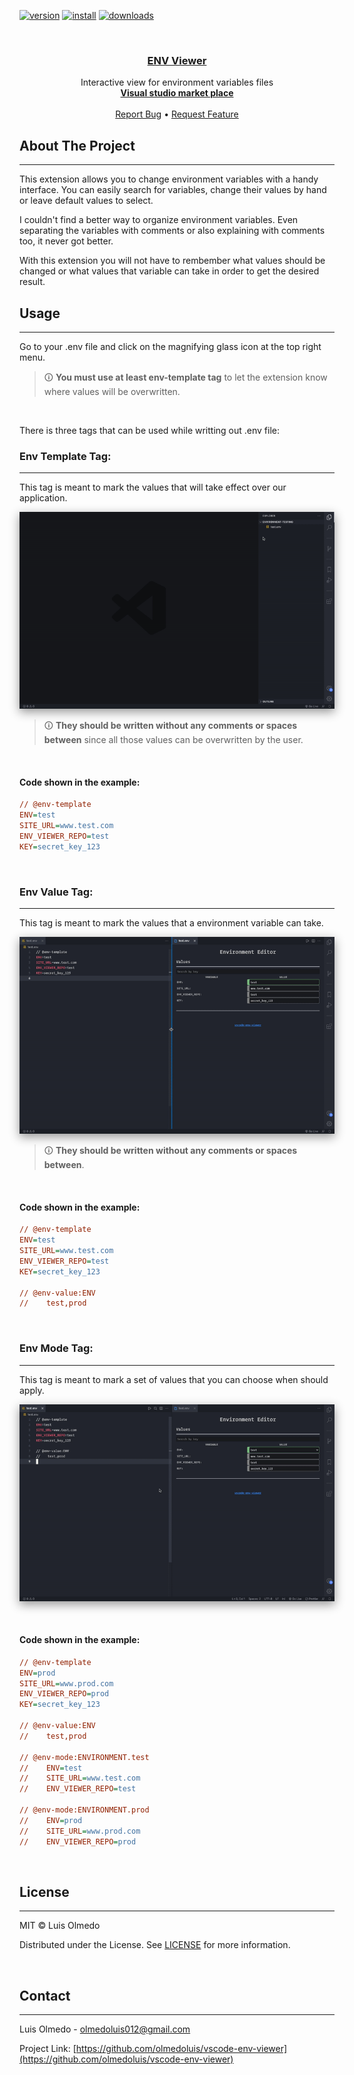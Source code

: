 [![version]][items]
[![install]][items]
[![downloads]][items]

<!-- PROJECT LOGO -->
<br />
<p align="center">
<h3 align="center"><a href="https://github.com/olmedoluis/vscode-env-viewer">ENV Viewer</a></h3>
    <p align="center">
        Interactive view for environment variables files
        <br />
        <a href="https://marketplace.visualstudio.com/items?itemName=oGranny.md-template"><strong>Visual studio market place</strong></a>
        <br />
        <br />
        <a href="https://github.com/olmedoluis/vscode-env-viewer/issues">Report Bug</a>
        •
        <a href="https://github.com/olmedoluis/vscode-env-viewer/issues">Request Feature</a>
    </p>
</p>

## About The Project

---

This extension allows you to change environment variables with a handy interface. You can easily search for variables, change their values by hand or leave default values to select.

I couldn't find a better way to organize environment variables. Even separating the variables with comments or also explaining with comments too, it never got better.

With this extension you will not have to rembember what values should be changed or what values that variable can take in order to get the desired result.

## Usage

---

Go to your .env file and click on the magnifying glass icon at the top right menu.

> 🛈 **You must use at least env-template tag** to let the extension know where values will be overwritten.

&nbsp;

There is three tags that can be used while writting out .env file:

### **Env Template Tag**:

---

This tag is meant to mark the values that will take effect over our application.

<p align="center">
  <img src="media/readme/env-template.gif" style="box-shadow: 0 5px 15px #11111170"/>
</p>

> 🛈 **They should be written without any comments or spaces between** since all those values can be overwritten by the user.

&nbsp;

#### **Code shown in the example:**

```ini
// @env-template
ENV=test
SITE_URL=www.test.com
ENV_VIEWER_REPO=test
KEY=secret_key_123
```

&nbsp;

### **Env Value Tag**:

---

This tag is meant to mark the values that a environment variable can take.

<p align="center">
  <img src="media/readme/env-values.gif" style="box-shadow: 0 5px 15px #11111170"/>
</p>

> 🛈 **They should be written without any comments or spaces between**.

&nbsp;

#### **Code shown in the example:**

```ini
// @env-template
ENV=test
SITE_URL=www.test.com
ENV_VIEWER_REPO=test
KEY=secret_key_123

// @env-value:ENV
//    test,prod
```

&nbsp;

### **Env Mode Tag**:

---

This tag is meant to mark a set of values that you can choose when should apply.

<p align="center">
  <img src="media/readme/env-modes.gif" style="box-shadow: 0 5px 15px #11111170"/>
</p>

&nbsp;

#### **Code shown in the example:**

```ini
// @env-template
ENV=prod
SITE_URL=www.prod.com
ENV_VIEWER_REPO=prod
KEY=secret_key_123

// @env-value:ENV
//    test,prod

// @env-mode:ENVIRONMENT.test
//    ENV=test
//    SITE_URL=www.test.com
//    ENV_VIEWER_REPO=test

// @env-mode:ENVIRONMENT.prod
//    ENV=prod
//    SITE_URL=www.prod.com
//    ENV_VIEWER_REPO=prod
```

&nbsp;

## License

---

MIT © Luis Olmedo

Distributed under the License. See [LICENSE][license] for more information.

&nbsp;

## Contact

---

Luis Olmedo - olmedoluis012@gmail.com

Project Link: [https://github.com/olmedoluis/vscode-env-viewer](https://github.com/olmedoluis/vscode-env-viewer)

[items]: https://marketplace.visualstudio.com/items?itemName=luisolmedo.env-viewer
[downloads]: https://vsmarketplacebadge.apphb.com/downloads-short/luisolmedo.env-viewer.svg
[install]: https://vsmarketplacebadge.apphb.com/installs-short/luisolmedo.env-viewer.svg
[version]: https://vsmarketplacebadge.apphb.com/version/luisolmedo.env-viewer.svg
[license]: https://github.com/olmedoluis/vscode-env-viewer/blob/main/LICENSE
